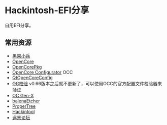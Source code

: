 # Hackintosh-EFI分享

自用EFI分享。


## 常用资源

- [黑果小兵](https://blog.daliansky.net/)
- [OpenCore](https://dortania.github.io/OpenCore-Install-Guide/prerequisites.html)
- [OpenCorePkg](https://github.com/acidanthera/OpenCorePkg)
- [OpenCore Configurator](https://mackie100projects.altervista.org/) OCC
- [QtOpenCoreConfig](https://github.com/ic005k/QtOpenCoreConfig)
- ~~[OC校验](https://opencore.slowgeek.com/)~~ v0.66版本之后就不更新了，可以使用OCC的官方配置文件检验器来验证
- [OC Gen-X](https://github.com/Pavo-IM/OC-Gen-X)
- [balenaEtcher](https://www.balena.io/etcher/)
- [ProperTree](https://github.com/corpnewt/ProperTree)
- [Hackintool](https://github.com/headkaze/Hackintool)
- [远景论坛](http://bbs.pcbeta.com/)

[comment]: <> (## 研究黑果过程中遇到过的问题)

[comment]: <> (https://www.bilibili.com/video/BV18V41187JZ?from=search&seid=14783905871679046082)

[comment]: <> (http://imacos.top/2020/09/03/2216/)

[comment]: <> (https://support.apple.com/zh-cn/HT204408)

[comment]: <> (https://blog.zuiyu1818.cn/posts/Hac_Intel_Graphics.html)

[comment]: <> (https://www.bilibili.com/video/BV1kt4y1i7t7)

[comment]: <> (https://oc.skk.moe/)

[comment]: <> (https://www.bilibili.com/video/BV1tX4y137i4)

[comment]: <> (https://www.ixigua.com/6861193077978038797?logTag=1fVvgQ0hihkYyx0PE7g3J)

[comment]: <> (https://zhuanlan.zhihu.com/p/139963444?from_voters_page=true)

[comment]: <> (https://dortania.github.io/OpenCore-Install-Guide/prerequisites.html)

[comment]: <> (https://blog.daliansky.net/Tutorial-Using-Hackintool-to-open-the-correct-pose-of-the-8th-generation-core-display-HDMI-or-DVI-output.html)

<!-- https://imacosx.com/
http://imacos.top/
https://bbs.pcbeta.com/
https://mac.filehorse.com/
https://www.macwk.com/
https://sspai.com/ -->